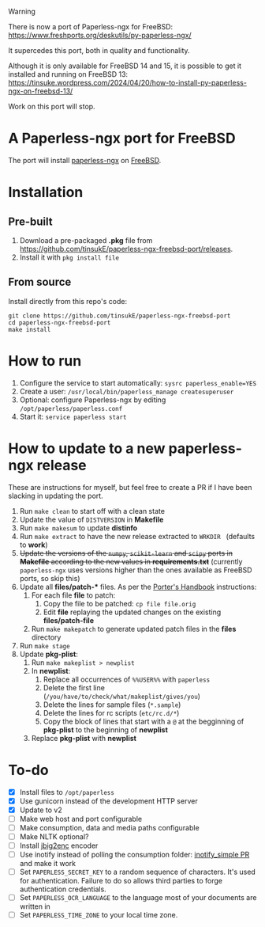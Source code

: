 > [!WARNING]  
> There is now a port of Paperless-ngx for FreeBSD:
> https://www.freshports.org/deskutils/py-paperless-ngx/
> 
> It supercedes this port, both in quality and functionality.
> 
> Although it is only available for FreeBSD 14 and 15, it is possible to get it installed and running on FreeBSD 13:
> https://tinsuke.wordpress.com/2024/04/20/how-to-install-py-paperless-ngx-on-freebsd-13/
>
> Work on this port will stop.

# A Paperless-ngx port for FreeBSD
The port will install [paperless-ngx](https://paperless-ngx.com) on [FreeBSD](https://www.freebsd.org/).

# Installation

## Pre-built

1. Download a pre-packaged **.pkg** file from https://github.com/tinsukE/paperless-ngx-freebsd-port/releases.
2. Install it with `pkg install file`

## From source

Install directly from this repo's code:
```
git clone https://github.com/tinsukE/paperless-ngx-freebsd-port
cd paperless-ngx-freebsd-port
make install
```

# How to run

1. Configure the service to start automatically: `sysrc paperless_enable=YES`
1. Create a user: `/usr/local/bin/paperless_manage createsuperuser`
1. Optional: configure Paperless-ngx by editing `/opt/paperless/paperless.conf`
1. Start it: `service paperless start`

# How to update to a new paperless-ngx release
These are instructions for myself, but feel free to create a PR if I have been slacking in updating the port.

1. Run `make clean` to start off with a clean state
1. Update the value of `DISTVERSION` in **Makefile**
1. Run `make makesum` to update **distinfo**
1. Run `make extract` to have the new release extracted to `WRKDIR ` (defaults to **work**)
1. ~~Update the versions of the `numpy`, `scikit-learn` and `scipy` ports in **Makefile** according to the new values in **requirements.txt**~~ (currently `paperless-ngx` uses versions higher than the ones available as FreeBSD ports, so skip this)
1. Update all **files/patch-\*** files. As per the [Porter's Handbook](https://docs.freebsd.org/en/books/porters-handbook/slow-porting/#slow-patch) instructions:
    1. For each file **file** to patch:
        1. Copy the file to be patched: `cp file file.orig`
        1. Edit **file** replaying the updated changes on the existing **files/patch-file**
    1. Run `make makepatch` to generate updated patch files in the **files** directory
1. Run `make stage`
1. Update **pkg-plist**:
    1. Run `make makeplist > newplist`
    1. In **newplist**:
    	1. Replace all occurrences of `%%USER%%` with `paperless`
    	1. Delete the first line (`/you/have/to/check/what/makeplist/gives/you`)
    	1. Delete the lines for sample files (`*.sample`)
    	1. Delete the lines for rc scripts (`etc/rc.d/*`)
    	1. Copy the block of lines that start with a `@` at the begginning of **pkg-plist** to the beginning of **newplist**
    1. Replace **pkg-plist** with **newplist**

# To-do
- [X] Install files to `/opt/paperless`
- [X] Use gunicorn instead of the development HTTP server
- [X] Update to v2
- [ ] Make web host and port configurable
- [ ] Make consumption, data and media paths configurable
- [ ] Make NLTK optional?
- [ ] Install [jbig2enc](https://ocrmypdf.readthedocs.io/en/latest/jbig2.html) encoder
- [ ] Use inotify instead of polling the consumption folder: [inotify_simple PR](https://github.com/chrisjbillington/inotify_simple/pull/37) and make it work
- [ ] Set `PAPERLESS_SECRET_KEY` to a random sequence of characters. It's used for authentication. Failure to do so allows third parties to forge authentication credentials.
- [ ] Set `PAPERLESS_OCR_LANGUAGE` to the language most of your documents are written in
- [ ] Set `PAPERLESS_TIME_ZONE` to your local time zone.
